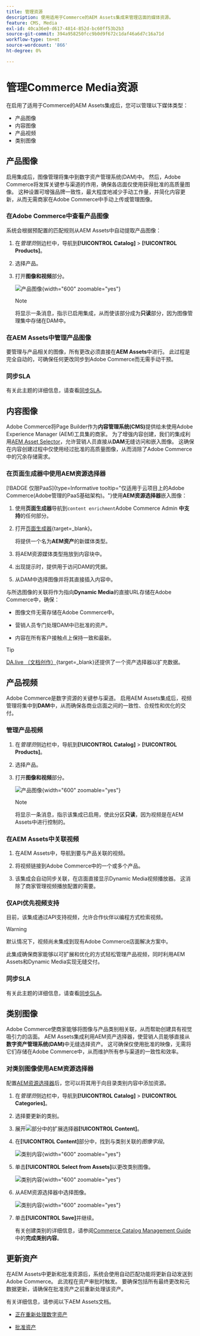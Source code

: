 ```yaml
---
title: 管理资源
description: 使用适用于Commerce的AEM Assets集成来管理店面的媒体资源。
feature: CMS, Media
exl-id: 40ca36e0-d617-4814-852d-bc60ff53b2b3
source-git-commit: 394a958250fcc9b0d9f672c1daf46a6d7c16a71d
workflow-type: tm+mt
source-wordcount: '866'
ht-degree: 0%

---
```


# 管理Commerce Media资源

<!--In ACAP-844, this topic was linked to from the Commerce Admin products images and videos when the Assets integration is enabled. If the URL to the topic changes, be sure to add a redirect.-->

在启用了适用于Commerce的AEM Assets集成后，您可以管理以下媒体类型：

* 产品图像
* 内容图像
* 产品视频
* 类别图像

## 产品图像

启用集成后，图像管理将集中到数字资产管理系统(DAM)中。 然后，Adobe Commerce将发挥关键参与渠道的作用，确保各店面仅使用获得批准的高质量图像。 这种设置可增强品牌一致性，最大程度地减少手动工作量，并简化内容更新，从而无需商家在Adobe Commerce中手动上传或管理图像。

### 在Adobe Commerce中查看产品图像

系统会根据预配置的匹配规则从AEM Assets中自动提取产品图像：

1. 在&#x200B;_管理员_&#x200B;侧边栏中，导航到&#x200B;**[!UICONTROL Catalog]** > **[!UICONTROL Products]**。

1. 选择产品。

1. 打开&#x200B;**图像和视频**&#x200B;部分。

   ![产品图像](assets/product-image.png){width="600" zoomable="yes"}

   >[!NOTE]
   >
   > 将显示一条消息，指示已启用集成，从而使该部分成为&#x200B;**只读**&#x200B;部分，因为图像管理集中存储在DAM中。

### 在AEM Assets中管理产品图像

要管理与产品相关的图像，所有更改必须直接在&#x200B;**AEM Assets**&#x200B;中进行。 此过程是完全自动的，可确保任何更改同步到Adobe Commerce而无需手动干预。

### 同步SLA

有关此主题的详细信息，请查看[同步SLA](get-started/setup-synchronization.md#synchronization-sla)。

## 内容图像

Adobe Commerce将Page Builder作为&#x200B;**内容管理系统(CMS)**&#x200B;提供给未使用Adobe Experience Manager (AEM)工具集的商家。 为了增强内容创建，我们的集成利用[AEM Asset Selector](synchronize/asset-selector-integration.md)，允许营销人员直接从&#x200B;**DAM**&#x200B;无缝访问和嵌入图像。 这确保在内容创建过程中仅使用经过批准的高质量图像，从而消除了Adobe Commerce中的冗余存储需求。

### 在页面生成器中使用AEM资源选择器

[!BADGE 仅限PaaS]{type=Informative tooltip="仅适用于云项目上的Adobe Commerce(Adobe管理的PaaS基础架构)。"}使用&#x200B;**AEM资源选择器**&#x200B;嵌入图像：

1. 使用&#x200B;**页面生成器**&#x200B;导航到`content enrichment`Adobe Commerce Admin **中支持**&#x200B;的任何部分。

1. 打开[页面生成器](https://developer.adobe.com/commerce/frontend-core/page-builder/){target=_blank}。

   将提供一个名为&#x200B;**AEM资产**&#x200B;的新媒体类型。

1. 将AEM资源媒体类型拖放到内容块中。

1. 出现提示时，提供用于访问DAM的凭据。

1. 从DAM中选择图像并将其直接插入内容中。

与所选图像的关联将作为指向&#x200B;**Dynamic Media**&#x200B;的直接URL存储在Adobe Commerce中，确保：

* 图像文件无需存储在Adobe Commerce中。

* 营销人员专门处理DAM中已批准的资产。

* 内容在所有客户接触点上保持一致和最新。

>[!TIP]
>
> [DA.live （文档创作）](https://experienceleague.adobe.com/developer/commerce/storefront/merchants/storefront-builder/?lang=zh-Hans#dalive-document-authoring){target=_blank}还提供了一个资产选择器以扩充数据。

## 产品视频

Adobe Commerce是数字资源的关键参与渠道。 启用AEM Assets集成后，视频管理将集中到&#x200B;**DAM**&#x200B;中，从而确保各商业店面之间的一致性、合规性和优化的交付。

### 管理产品视频

1. 在&#x200B;_管理员_&#x200B;侧边栏中，导航到&#x200B;**[!UICONTROL Catalog]** > **[!UICONTROL Products]**。

1. 选择产品。

1. 打开&#x200B;**图像和视频**&#x200B;部分。

   ![产品图像](assets/product-image.png){width="600" zoomable="yes"}

   >[!NOTE]
   >
   > 将显示一条消息，指示该集成已启用，使此分区&#x200B;**只读**，因为视频是在AEM Assets中进行控制的。

### 在AEM Assets中关联视频

1. 在AEM Assets中，导航到要与产品关联的视频。

1. 将视频链接到Adobe Commerce中的一个或多个产品。

1. 该集成会自动同步关联，在店面直接显示Dynamic Media视频播放器。 这消除了商家管理视频播放配置的需要。

### 仅API优先视频支持

目前，该集成通过API支持视频，允许合作伙伴以编程方式检索视频。

>[!WARNING]
>
> 默认情况下，视频尚未集成到现有Adobe Commerce店面解决方案中。

此集成确保商家能够以可扩展和优化的方式轻松管理产品视频，同时利用AEM Assets和Dynamic Media实现无缝交付。

### 同步SLA

有关此主题的详细信息，请查看[同步SLA](get-started/setup-synchronization.md#synchronization-sla)。

## 类别图像

Adobe Commerce使商家能够将图像与产品类别相关联，从而帮助创建具有视觉吸引力的店面。 AEM Assets集成利用AEM资产选择器，使营销人员能够直接从&#x200B;**数字资产管理系统(DAM)**&#x200B;中无缝选择资产。 这可确保仅使用批准的映像，无需将它们存储在Adobe Commerce中，从而维护所有参与渠道的一致性和效率。

### 对类别图像使用AEM资源选择器

配置[AEM资源选择器](synchronize/asset-selector-integration.md)后，您可以将其用于向目录类别内容中添加资源。

1. 在&#x200B;_管理员_&#x200B;侧边栏中，导航到&#x200B;**[!UICONTROL Catalog]** > **[!UICONTROL Categories]**。

1. 选择要更新的类别。

1. 展开![部分中的](../assets/icon-display-expand.png)扩展选择器&#x200B;**[!UICONTROL Content]**。

1. 在&#x200B;**[!UICONTROL Content]**&#x200B;部分中，找到与类别关联的&#x200B;*图像字段*。

   ![类别内容](assets/category-asset.png){width="600" zoomable="yes"}

1. 单击&#x200B;**[!UICONTROL Select from Assets]**&#x200B;以更改类别图像。

   ![类别内容](assets/asset-view.png){width="600" zoomable="yes"}

1. 从AEM资源选择器中选择图像。

   ![类别内容](assets/select-image.png){width="600" zoomable="yes"}

1. 单击&#x200B;**[!UICONTROL Save]**&#x200B;并继续。

   有关创建类别的详细信息，请参阅[Commerce Catalog Management Guide](https://experienceleague.adobe.com/zh-hans/docs/commerce-admin/catalog/categories/create/category-create#step-3-complete-the-category-content)中的&#x200B;**完成类别内容**。

## 更新资产

在AEM Assets中更新和批准资源后，系统会使用自动匹配功能将更新自动发送到Adobe Commerce。 此流程在资产审批时触发。 要确保包括所有最终更改和元数据更新，请确保在批准资产之前重新处理该资产。

有关详细信息，请参阅以下AEM Assets文档。

* [正在重新处理数字资产](https://experienceleague.adobe.com/zh-hans/docs/experience-manager-cloud-service/content/assets/manage/reprocessing)

* [批准资产](https://experienceleague.adobe.com/zh-hans/docs/experience-manager-cloud-service/content/assets/dynamicmedia/dynamic-media-open-apis/approve-assets)

